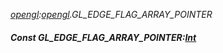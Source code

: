 _[opengl](../../modules/opengl/opengl-module.md):[opengl](../../modules/opengl/opengl-module.md).GL\_EDGE\_FLAG\_ARRAY\_POINTER_
##### Const GL\_EDGE\_FLAG\_ARRAY\_POINTER:[Int](../../modules/wonkey/wonkey-types-int.md)
